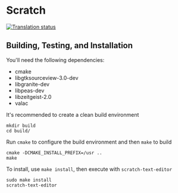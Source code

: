 # Scratch
[![Translation status](https://l10n.elementary.io/widgets/scratch/-/svg-badge.svg)](https://l10n.elementary.io/projects/scratch/?utm_source=widget)

## Building, Testing, and Installation

You'll need the following dependencies:
* cmake
* libgtksourceview-3.0-dev
* libgranite-dev
* libpeas-dev
* libzeitgeist-2.0
* valac

It's recommended to create a clean build environment

    mkdir build
    cd build/
    
Run `cmake` to configure the build environment and then `make` to build

    cmake -DCMAKE_INSTALL_PREFIX=/usr ..
    make
    
To install, use `make install`, then execute with `scratch-text-editor`

    sudo make install
    scratch-text-editor
